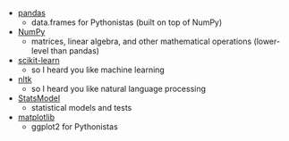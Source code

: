 * [pandas](http://pandas.pydata.org/)
	* data.frames for Pythonistas (built on top of NumPy)
* [NumPy](http://www.numpy.org/)
	* matrices, linear algebra, and other mathematical operations (lower-level than pandas)
* [scikit-learn](http://scikit-learn.org/stable/)
	* so I heard you like machine learning
* [nltk](https://www.nltk.org/)
	* so I heard you like natural language processing
* [StatsModel](http://www.statsmodels.org/stable/index.html)
	* statistical models and tests
* [matplotlib](https://matplotlib.org/)
	* ggplot2 for Pythonistas
